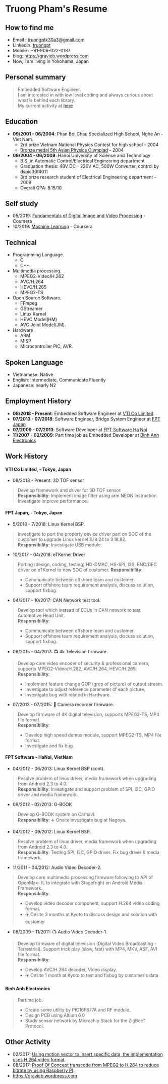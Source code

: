 # Truong Pham's Resume
## How to find me
- Email : truongptk30a3@gmail.com  
- Linkedin: [truongpt](https://www.linkedin.com/in/truongpt)
- Mobile : +81-906-022-0187  
- blog: https://gravieb.wordpress.com
- Now, I am living in Yokohama, Japan

## Personal summary
> Embedded Software Engineer.\
> I am interested in with low level coding and always curious about what is behind each library.\
> My current activity at [here](https://github.com/truongpt/resume/blob/master/current_activity.md)

## Education
- **09/2001 - 06/2004**: Phan Boi Chau Specialized High School, Nghe An - Viet Nam.
  - 2rd prize Vietnam National Physics Contest for high school - 2004
  - [Bronze medal 5th Asian Physics Olympiad](https://vi.wikipedia.org/wiki/Vi%E1%BB%87t_Nam_t%E1%BA%A1i_Olympic_V%E1%BA%ADt_l%C3%BD_ch%C3%A2u_%C3%81) - 2004
- **09/2004 - 06/2009**: Hanoi University of Science and Technology
  - B.S. in Automatic Control/Electrical Engineering department
  - Graduation thesis: 48V DC - 220V AC, 500W Converter, control by dspic30f4011
  - 3rd prize research student of Electrical Engineering department - 2009
  - Overall GPA: 8.15/10  

## Self study
- 05/2019: [Fundamentals of Digital Image and Video Processing](https://github.com/truongpt/resume/blob/master/cerfiticate/Fundamentals_of_Digital_Image_and_Video.pdf) - Coursera
- 10/2019: [Machine Learning](https://github.com/truongpt/resume/blob/master/cerfiticate/Machine_learning.pdf) - Coursera

## Technical
- Programming Language.
  - C
  - C++.
- Multimedia processing.
  - MPEG2-Video/H.262
  - AVC/H.264
  - HEVC/H.265
  - MPEG2-TS
- Open Source Software. 
  - FFmpeg
  - GStreamer
  - Linux Kernel
  - HEVC Model(HM)
  - AVC Joint Model(JM).
- Hardware
  - ARM
  - MISP
  - Microcontroller PIC, AVR.

## Spoken Language
- Vietnamese: Native
- English: Intermediate, Communicate Fluently
- Japanese: nearly N2

## Employment History
- **08/2018 - Present**: Embedded Software Engineer at [VTI Co Limited](http://vti.com.vn)
- **07/2013 - 07/2018**: Software Engineer, Bridge System Engineer at [FPT Japan](https://www.fpt-software.jp/fpt-japan)
- **07/2009 - 07/2013**: Software Developer at [FPT Software Ha Noi](https://www.fpt-software.com/)
- **11/2007 - 02/2009**: Part time job as Embedded Developer at [Binh Anh Electronics](http://binhanh.vn)

## Work History
#### VTI Co Limited, - Tokyo, Japan
- 08/2018 - Present: 3D TOF sensor
> Develop framework and driver for 3D TOF sensor.  
> **Responsibility**: Implement image filter using arm NEON instruction. Investigate improve performance.

#### FPT Japan, - Tokyo, Japan
- 5/2018 - 7/2018: Linux Kernel BSP.
> Investigate to port the property device driver part on SOC of the customer to upgrade Linux kernel 3.18.24 to 3.18.82.\
> **Responsibility**: Investigate USB module.

- 10/2017 - 04/2018: eTKernel Driver
> Porting (design, coding, testing) HD-DMAC, HS-SPI, I2S, ENC/DEC driver on eTKernel to new SOC of customer.
> **Responsibility**:
> - Communicate between offshore team and customer.  
> - Support offshore team requirement analysis, discuss solution, support fixbug.

- 04/2017 - 10/2017: CAN Network test tool.
> Develop tool which instead of ECUs in CAN network to test Automotive Head Unit.\
> **Responsibility**: 
> - Communicate between offshore team and customer.  
> - Support offshore team requirement analysis, discuss solution, support fixbug.

- 08/2015 - 04/2017: :tv: 4k Television firmware. 
> Develop core video encoder of security & professional camera, supports MPEG2-Video/H.262, AVC/H.264, HEVC/H.265.\
> **Responsibility**: 
> - Implement feature change GOP (grop of picture) of output stream.  
> - Investigate to adjust reference parameter of each picture.  
> - Investigate bug with related in Hardware.  

- 07/2013 - 07/2015: :movie_camera: Camera recorder firmware.
> Develop firmware of 4K digital television, supports MPEG2-TS, MP4 file format.\
> **Responsibility**: 
> - Develop high speed demux module, support MPEG2-TS, MP4 file format.
> - Investigate and fix bug.

#### FPT Software - HaNoi, VietNam
- 04/2012 - 06/2013: Linux Kernel BSP (cont).
> Resolve problem of linux driver, media framework when upgrading
from Android 2.3 to 4.0.\
> **Responsibility**: Investigate and support problem of SPI, I2C, GPIO driver and media framework.

- 09/2012 - 02/2013: G-BOOK
> Develop G-BOOK system on Carnavi.  
> **Responsibility**: :airplane: Onsite investigate bug at Nagoya.

- 04/2012 - 09/2012: Linux Kernel BSP.
> Resolve problem of linux driver, media framework when upgrading from Android 2.3
to 4.0.  
> **Responsibility**: Testing SPI, I2C, GPIO driver. Fix bug driver & media framework.

- 11/2011 - 04/2012: Audio Video Decoder-2.
> Develop core multimedia processing firmware following to API of OpenMax-
IL to integrate with Stagefright on Android Media Framework.  
> **Responsibility**: 
> - Develop video decoder component, support H.264 video coding format.
> - :airplane: Onsite 3 months at Kyoto to discuss design and solution with customer

- 08/2009 - 11/2011: :tv: Audio Video Decoder-1.
> Develop firmware of digital television (Digital Video Broadcasting - Terrestrial).
Support trick play (slow, fast) with MP4, MKV, ASF, AVI file format.\
> **Responsibility**: 
> - Develop AVC/H.264 decoder, Video display.
> - :airplane: Onsite 1 month at Kyoto to test and fixbug by customer's data

#### Binh Anh Electronics
> Partime job.  
> - Create some utility by PIC16F877A and RF module.  
> - Design PCB using Altium 6.0  
> - Study sensor network by Microchip Stack for the ZigBee™ Protocol.  

## Other Activity
- 02/2017: [Using motion vector to insert specific data, the implementation uses H.264 video format](https://github.com/truongpt/video_watermarking).
- 08/2017: [Proof Of Concept transcode from MPEG2 to H.264 to reduce bitrate by using Raspberry PI](https://github.com/truongpt/omxtranscoder).
- https://gravieb.wordpress.com
